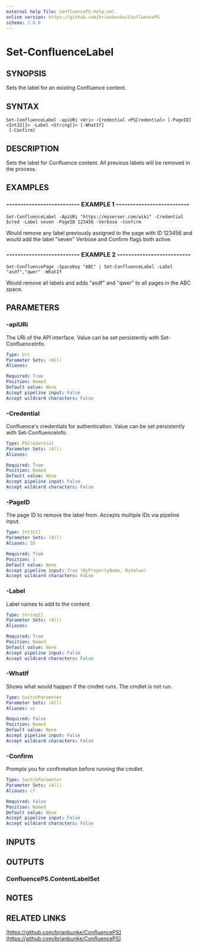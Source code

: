```yaml
---
external help file: ConfluencePS-help.xml
online version: https://github.com/brianbunke/ConfluencePS
schema: 2.0.0
---
```


# Set-ConfluenceLabel

## SYNOPSIS
Sets the label for an existing Confluence content.

## SYNTAX

```
Set-ConfluenceLabel -apiURi <Uri> -Credential <PSCredential> [-PageID] <Int32[]> -Label <String[]> [-WhatIf]
 [-Confirm]
```

## DESCRIPTION
Sets the label for Confluence content.
All previous labels will be removed in the process.

## EXAMPLES

### -------------------------- EXAMPLE 1 --------------------------
```
Set-ConfluenceLabel -ApiURi "https://myserver.com/wiki" -Credential $cred -Label seven -PageID 123456 -Verbose -Confirm
```

Would remove any label previously assigned to the page with ID 123456 and would add the label "seven"
Verbose and Confirm flags both active.

### -------------------------- EXAMPLE 2 --------------------------
```
Get-ConfluencePage -SpaceKey "ABC" | Set-ConfluenceLabel -Label "asdf","qwer" -WhatIf
```

Would remove all labels and adds "asdf" and "qwer" to all pages in the ABC space.

## PARAMETERS

### -apiURi
The URi of the API interface.
Value can be set persistently with Set-ConfluenceInfo.

```yaml
Type: Uri
Parameter Sets: (All)
Aliases: 

Required: True
Position: Named
Default value: None
Accept pipeline input: False
Accept wildcard characters: False
```

### -Credential
Confluence's credentials for authentication.
Value can be set persistently with Set-ConfluenceInfo.

```yaml
Type: PSCredential
Parameter Sets: (All)
Aliases: 

Required: True
Position: Named
Default value: None
Accept pipeline input: False
Accept wildcard characters: False
```

### -PageID
The page ID to remove the label from.
Accepts multiple IDs via pipeline input.

```yaml
Type: Int32[]
Parameter Sets: (All)
Aliases: ID

Required: True
Position: 1
Default value: None
Accept pipeline input: True (ByPropertyName, ByValue)
Accept wildcard characters: False
```

### -Label
Label names to add to the content.

```yaml
Type: String[]
Parameter Sets: (All)
Aliases: 

Required: True
Position: Named
Default value: None
Accept pipeline input: False
Accept wildcard characters: False
```

### -WhatIf
Shows what would happen if the cmdlet runs.
The cmdlet is not run.

```yaml
Type: SwitchParameter
Parameter Sets: (All)
Aliases: wi

Required: False
Position: Named
Default value: None
Accept pipeline input: False
Accept wildcard characters: False
```

### -Confirm
Prompts you for confirmation before running the cmdlet.

```yaml
Type: SwitchParameter
Parameter Sets: (All)
Aliases: cf

Required: False
Position: Named
Default value: None
Accept pipeline input: False
Accept wildcard characters: False
```

## INPUTS

## OUTPUTS

### ConfluencePS.ContentLabelSet

## NOTES

## RELATED LINKS

[https://github.com/brianbunke/ConfluencePS](https://github.com/brianbunke/ConfluencePS)


